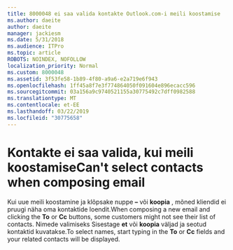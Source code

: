 ```yaml
---
title: 8000048 ei saa valida kontakte Outlook.com-i meili koostamise
ms.author: daeite
author: daeite
manager: jackiesm
ms.date: 5/31/2018
ms.audience: ITPro
ms.topic: article
ROBOTS: NOINDEX, NOFOLLOW
localization_priority: Normal
ms.custom: 8000048
ms.assetid: 3f53fe58-1b89-4f80-a9a6-e2a719e6f943
ms.openlocfilehash: 1ff45a8f7e3f774864050f091604e896ecacc596
ms.sourcegitcommit: 03a156a9c9740521155a30775492c7dff0982588
ms.translationtype: MT
ms.contentlocale: et-EE
ms.lasthandoff: 03/22/2019
ms.locfileid: "30775658"
---
```

# <a name="cant-select-contacts-when-composing-email"></a><span data-ttu-id="fd774-102">Kontakte ei saa valida, kui meili koostamise</span><span class="sxs-lookup"><span data-stu-id="fd774-102">Can't select contacts when composing email</span></span>

<span data-ttu-id="fd774-103">Kui uue meili koostamine ja klõpsake nuppe **–** või **koopia** , mõned kliendid ei pruugi näha oma kontaktide loendit.</span><span class="sxs-lookup"><span data-stu-id="fd774-103">When composing a new email and clicking the **To** or **Cc** buttons, some customers might not see their list of contacts.</span></span> <span data-ttu-id="fd774-104">Nimede valimiseks Sisestage **et** või **koopia** väljad ja seotud kontaktid kuvatakse.</span><span class="sxs-lookup"><span data-stu-id="fd774-104">To select names, start typing in the **To** or **Cc** fields and your related contacts will be displayed.</span></span> 
  

